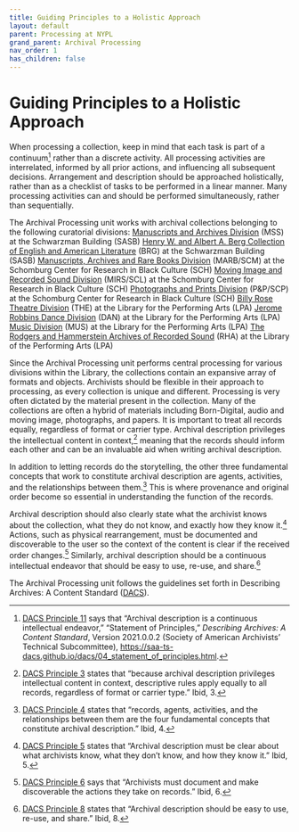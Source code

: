```yaml
---
title: Guiding Principles to a Holistic Approach
layout: default
parent: Processing at NYPL
grand_parent: Archival Processing
nav_order: 1
has_children: false
---
```

# Guiding Principles to a Holistic Approach

When processing a collection, keep in mind that each task is part of a continuum[^1] rather than a discrete activity. All processing activities are interrelated, informed by all prior actions, and influencing all subsequent decisions. Arrangement and description should be approached holistically, rather than as a checklist of tasks to be performed in a linear manner. Many processing activities can and should be performed simultaneously, rather than sequentially.

The Archival Processing unit works with archival collections belonging to the following curatorial divisions:
[Manuscripts and Archives Division](https://www.nypl.org/locations/schwarzman/manuscripts-division) (MSS) at the Schwarzman Building (SASB)
[Henry W. and Albert A. Berg Collection of English and American Literature](https://www.nypl.org/locations/schwarzman/berg-collection-english-and-american-literature) (BRG) at the Schwarzman Building (SASB)
[Manuscripts, Archives and Rare Books Division](https://www.nypl.org/locations/schomburg/manuscripts-archives-and-rare-books-division) (MARB/SCM) at the Schomburg Center for Research in Black Culture (SCH)
[Moving Image and Recorded Sound Division](https://www.nypl.org/locations/schomburg/moving-image-and-recorded-sound-division) (MIRS/SCL) at the Schomburg Center for Research in Black Culture (SCH)
[Photographs and Prints Division](https://www.nypl.org/locations/schomburg/photographs-and-prints-division) (P&P/SCP) at the Schomburg Center for Research in Black Culture (SCH)
[Billy Rose Theatre Division](https://www.nypl.org/locations/lpa/billy-rose-theatre-division) (THE) at the Library for the Performing Arts (LPA)
[Jerome Robbins Dance Division](https://www.nypl.org/locations/lpa/jerome-robbins-dance-division) (DAN) at the Library for the Performing Arts (LPA)
[Music Division](https://www.nypl.org/locations/lpa/music-division) (MUS) at the Library for the Performing Arts (LPA)
[The Rodgers and Hammerstein Archives of Recorded Sound](https://www.nypl.org/locations/lpa/rodgers-and-hammerstein-archives-recorded-sound) (RHA) at the Library of the Performing Arts (LPA)

Since the Archival Processing unit performs central processing for various divisions within the Library, the collections contain an expansive array of formats and objects. Archivists should be flexible in their approach to processing, as every collection is unique and different. Processing is very often dictated by the material present in the collection. Many of the collections are often a hybrid of materials including Born-Digital, audio and moving image, photographs, and papers. It is important to treat all records equally, regardless of format or carrier type. Archival description privileges the intellectual content in context,[^2] meaning that the records should inform each other and can be an invaluable aid when writing archival description.

In addition to letting records do the storytelling, the other three fundamental concepts that work to constitute archival description are agents, activities, and the relationships between them.[^3] This is where provenance and original order become so essential in understanding the function of the records.

Archival description should also clearly state what the archivist knows about the collection, what they do not know, and exactly how they know it.[^4] Actions, such as physical rearrangement, must be documented and discoverable to the user so the context of the content is clear if the received order changes.[^5] Similarly, archival description should be a continuous intellectual endeavor that should be easy to use, re-use, and share.[^6]

The Archival Processing unit follows the guidelines set forth in Describing Archives: A Content Standard ([DACS](https://saa-ts-dacs.github.io/)).

[^1]: [DACS Principle 11](https://saa-tsdacsgithub.io/dacs/04_statement_of_principles.html#11--archival-description-is-a-continuous-intellectual-endeavor) says that “Archival description is a continuous intellectual endeavor,” “Statement of Principles,” _Describing Archives: A Content Standard_, Version 2021.0.0.2 (Society of American Archivists’ Technical Subcommittee), <https://saa-ts-dacs.github.io/dacs/04_statement_of_principles.html>.

[^2]: [DACS Principle 3](https://saa-tsdacs.github.io/dacs/04_statement_of_principles.html#3-because-archival-description-privileges-intellectual-content-in-context-descriptive-rules-apply-equally-to-all-records-regardless-of-format-or-carrier-type) states that “because archival description privileges intellectual content in context, descriptive rules apply equally to all records, regardless of format or carrier type.” Ibid, 3.

[^3]: [DACS Principle 4](https://saa-ts-dacs.github.io/dacs/04_statement_of_principles.html#4-records-agents-activities-and-the-relationships-between-them-are-the-four-fundamental-concepts-that-constitute-archival-description) states that “records, agents, activities, and the relationships between them are the four fundamental concepts that constitute archival description.” Ibid, 4.

[^4]: [DACS Principle 5](https://saa-ts-dacs.github.io/dacs/04_statement_of_principles.html#5-archival-description-must-be-clear-about-what-archivists-know-what-they-dont-know-and-how-they-know-it) states that “Archival description must be clear about what archivists know, what they don’t know, and how they know it.” Ibid, 5.

[^5]: [DACS Principle 6](https://saa-ts-dacs.github.io/dacs/04_statement_of_principles.html#6-archivists-must-document-and-make-discoverable-the-actions-they-take-on-records) says that “Archivists must document and make discoverable the actions they take on records.” Ibid, 6.

[^6]: [DACS Principle 8](https://saa-ts-dacs.github.io/dacs/04_statement_of_principles.html#8-archival-description-should-be-easy-to-use-re-use-and-share) states that “Archival description should be easy to use, re-use, and share.” Ibid, 8.